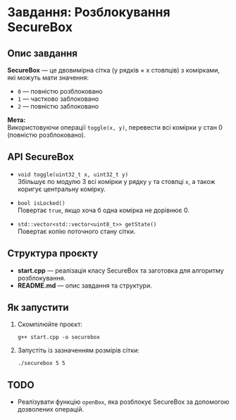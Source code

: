 # Завдання: Розблокування SecureBox

## Опис завдання

**SecureBox** — це двовимірна сітка (y рядків × x стовпців) з комірками, які можуть мати значення:
- `0` — повністю розблоковано
- `1` — частково заблоковано
- `2` — повністю заблоковано

**Мета:**  
Використовуючи операції `toggle(x, y)`, перевести всі комірки у стан 0 (повністю розблоковано).

## API SecureBox

- `void toggle(uint32_t x, uint32_t y)`  
  Збільшує по модулю 3 всі комірки у рядку `y` та стовпці `x`, а також коригує центральну комірку.

- `bool isLocked()`  
  Повертає `true`, якщо хоча б одна комірка не дорівнює 0.

- `std::vector<std::vector<uint8_t>> getState()`  
  Повертає копію поточного стану сітки.

## Структура проєкту

- **start.cpp** — реалізація класу SecureBox та заготовка для алгоритму розблокування.
- **README.md** — опис завдання та структури.

## Як запустити

1. Скомпілюйте проєкт:
    ```
    g++ start.cpp -o securebox
    ```
2. Запустіть із зазначенням розмірів сітки:
    ```
    ./securebox 5 5
    ```

## TODO

- Реалізувати функцію `openBox`, яка розблокує SecureBox за допомогою дозволених операцій.
